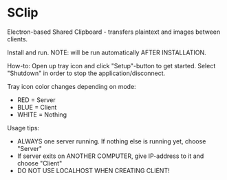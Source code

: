 # SClip
Electron-based Shared Clipboard - transfers plaintext and images between clients.

Install and run.
NOTE: will be run automatically AFTER INSTALLATION.

How-to:
Open up tray icon and click "Setup"-button to get started. Select "Shutdown" in order to stop the application/disconnect.

Tray icon color changes depending on mode:
* RED = Server
* BLUE = Client
* WHITE = Nothing

Usage tips:
* ALWAYS one server running. If nothing else is running yet, choose "Server"
* If server exits on ANOTHER COMPUTER, give IP-address to it and choose "Client"
* DO NOT USE LOCALHOST WHEN CREATING CLIENT!
